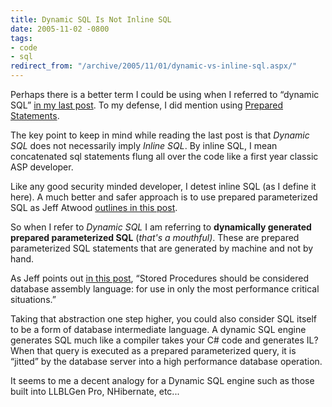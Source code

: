 ```yaml
---
title: Dynamic SQL Is Not Inline SQL
date: 2005-11-02 -0800
tags:
- code
- sql
redirect_from: "/archive/2005/11/01/dynamic-vs-inline-sql.aspx/"
---
```


Perhaps there is a better term I could be using when I referred to
“dynamic SQL” [in my last
post](https://haacked.com/archive/2005/11/01/WhereTheProviderModelFallsShort.aspx).
To my defense, I did mention using [Prepared
Statements](http://msdn.microsoft.com/library/default.asp?url=/library/en-us/adosql/adoprg02_97qr.asp).

The key point to keep in mind while reading the last post is that
*Dynamic SQL* does not necessarily imply *Inline SQL*. By inline SQL, I
mean concatenated sql statements flung all over the code like a first
year classic ASP developer.

Like any good security minded developer, I detest inline SQL (as I
define it here). A much better and safer approach is to use prepared
parameterized SQL as Jeff Atwood [outlines in this
post](http://www.codinghorror.com/blog/archives/000275.html).

So when I refer to *Dynamic SQL* I am referring to **dynamically
generated prepared parameterized SQL** (*that's a mouthful)*. These are
prepared parameterized SQL statements that are generated by machine and
not by hand.

As Jeff points out [in this
post](http://www.codinghorror.com/blog/archives/000117.html), “Stored
Procedures should be considered database assembly language: for use in
only the most performance critical situations.”

Taking that abstraction one step higher, you could also consider SQL
itself to be a form of database intermediate language. A dynamic SQL
engine generates SQL much like a compiler takes your C\# code and
generates IL? When that query is executed as a prepared parameterized
query, it is “jitted” by the database server into a high performance
database operation.

It seems to me a decent analogy for a Dynamic SQL engine such as those
built into LLBLGen Pro, NHibernate, etc...

